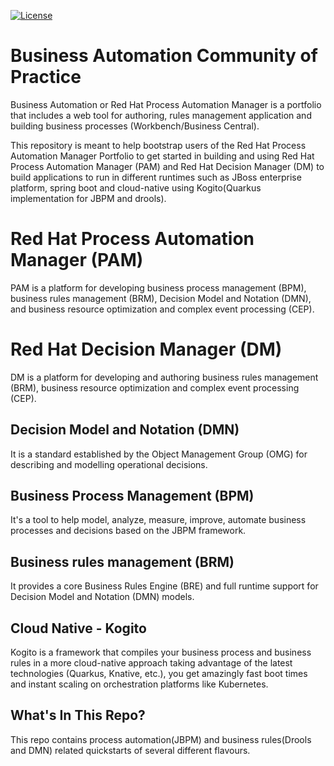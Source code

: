 [![License](https://img.shields.io/hexpm/l/plug.svg?maxAge=2592000)]()

# Business Automation Community of Practice
Business Automation or Red Hat Process Automation Manager is a portfolio that includes a web tool for authoring, rules management application and building business processes (Workbench/Business Central).

This repository is meant to help bootstrap users of the Red Hat Process Automation Manager Portfolio to get started in building and using Red Hat Process Automation Manager (PAM) and Red Hat Decision Manager (DM) to build applications to run in different runtimes such as JBoss enterprise platform, spring boot and cloud-native using Kogito(Quarkus implementation for JBPM and drools).

# Red Hat Process Automation Manager (PAM)
PAM is a platform for developing business process management (BPM),
business rules management (BRM), Decision Model and Notation (DMN), and business resource optimization and complex event processing (CEP).

# Red Hat Decision Manager (DM)
DM is a platform for developing and authoring business rules management (BRM), business resource optimization and complex event processing (CEP).

## Decision Model and Notation (DMN) 
It is a standard established by the Object Management Group (OMG) for describing and modelling operational decisions.

## Business Process Management (BPM)
It's a tool to help model, analyze, measure, improve, automate business processes and decisions based on the JBPM framework.

## Business rules management (BRM)
It provides a core Business Rules Engine (BRE) and full runtime support for Decision Model and Notation (DMN) models.

## Cloud Native - Kogito
Kogito is a framework that compiles your business process and business rules in a more cloud-native approach taking advantage of the latest technologies (Quarkus, Knative, etc.), you get amazingly fast boot times and instant scaling on orchestration platforms like Kubernetes.


## What's In This Repo?

This repo contains process automation(JBPM) and business rules(Drools and DMN) related quickstarts of several different flavours.


